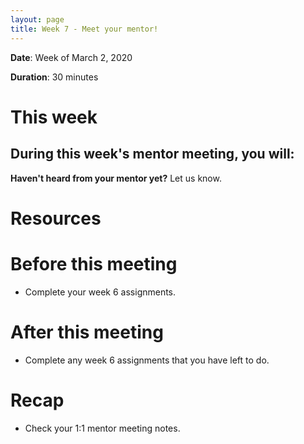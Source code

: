 ```yaml
---
layout: page
title: Week 7 - Meet your mentor!
---
```


**Date**: Week of March 2, 2020

**Duration**: 30 minutes

# This week

During this week's mentor meeting, you will:
- 

**Haven't heard from your mentor yet?** Let us know.

# Resources

# Before this meeting

- Complete your week 6 assignments.

# After this meeting

- Complete any week 6 assignments that you have left to do.

# Recap

- Check your 1:1 mentor meeting notes.